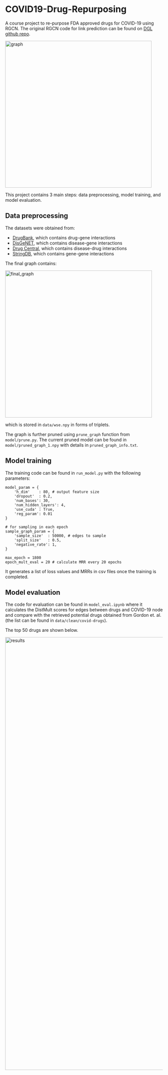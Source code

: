 # COVID19-Drug-Repurposing
A course project to re-purpose FDA approved drugs for COVID-19 using RGCN. The original RGCN code for link prediction can be found on [DGL github repo](https://github.com/dmlc/dgl/blob/master/examples/pytorch/rgcn/link_predict.py).

<img width="468" alt="graph" src="https://user-images.githubusercontent.com/7066351/81736743-0c77b180-9465-11ea-922e-000144ef90c8.png">

This project contains 3 main steps: data preprocessing, model training, and model evaluation.

## Data preprocessing

The datasets were obtained from:

- [DrugBank](https://www.drugbank.ca/), which contains drug-gene interactions
- [DisGeNET](https://www.disgenet.org/), which contains disease-gene interactions
- [Drug Central](http://drugcentral.org/), which contains disease-drug interactions
- [StringDB](https://string-db.org/), which contains gene-gene interactions

The final graph contains:

<img width="469" alt="final_graph" src="https://user-images.githubusercontent.com/7066351/81736854-39c45f80-9465-11ea-8ff8-85b12890d439.png">

which is stored in `data/wse.npy` in forms of triplets.

The graph is further pruned using `prune_graph` function from `model/prune.py`. The current pruned model can be found in `model/pruned_graph_1.npy` with details in `pruned_graph_info.txt`.

## Model training

The training code can be found in `run_model.py` with the following parameters:

```
model_param = {
    'h_dim'    : 80, # output feature size
    'dropout'  : 0.2,
    'num_bases': 30,
    'num_hidden_layers': 4,
    'use_cuda' : True,
    'reg_param': 0.01
}

# for sampling in each epoch
sample_graph_param = {
    'sample_size'  : 50000, # edges to sample
    'split_size'   : 0.5,
    'negative_rate': 1,
}

max_epoch = 1800
epoch_mult_eval = 20 # calculate MRR every 20 epochs
```
It generates a list of loss values and MRRs in csv files once the training is completed.

## Model evaluation

The code for evaluation can be found in `model_eval.ipynb` where it calculates the DistMult scores for edges between drugs and COVID-19 node and compare with the retrieved potential drugs obtained from Gordon et. al. (the list can be found in `data/clean/covid-drugs`).

The top 50 drugs are shown below.

<img width="1380" alt="results" src="https://user-images.githubusercontent.com/7066351/81737676-7775b800-9466-11ea-8fb9-4225b555148f.png">

